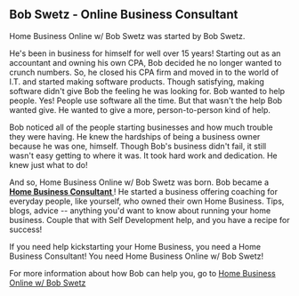 ## Bob Swetz - Online Business Consultant

Home Business Online w/ Bob Swetz was started by Bob Swetz.

He's been in business for himself for well over 15 years! Starting out as an accountant and owning his own CPA, Bob decided he no longer wanted to crunch numbers. So, he closed his CPA firm and moved in to the world of I.T. and started making software products. Though satisfying, making software didn't give Bob the feeling he was looking for. Bob wanted to help people. Yes! People use software all the time. But that wasn't the help Bob wanted give. He wanted to give a more, person-to-person kind of help.

Bob noticed all of the people starting businesses and how much trouble they were having. He knew the hardships of being a business owner because he was one, himself. Though Bob's business didn't fail, it still wasn't easy getting to where it was. It took hard work and dedication. He knew just what to do!

And so, Home Business Online w/ Bob Swetz was born. Bob became a <strong> <a href="http://yourperfectfitdsd.blogspot.com/p/rjshome-online-business-consulting.html?m=1">Home Business Consultant </a> </strong>! He started a business offering coaching for everyday people, like yourself, who owned their own Home Business. Tips, blogs, advice -- anything you'd want to know about running your home business. Couple that with Self Development help, and you have a recipe for success!

If you need help kickstarting your Home Business, you need a Home Business Consultant! You need Home Business Online w/ Bob Swetz!

For more information about how Bob can help you, go to <a href="http://yourperfectfitdsd.blogspot.com/p/rjshome-online-business-consulting.html?m=1">Home Business Online w/ Bob Swetz </a>
